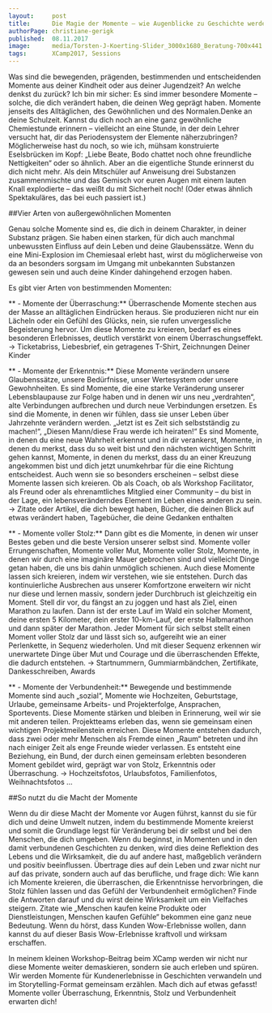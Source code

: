 ```yaml
---
layout:     post
title:      Die Magie der Momente – wie Augenblicke zu Geschichte werden und unser Leben sich maßgeblich verändert
authorPage: christiane-gerigk
published:  08.11.2017
image:      media/Torsten-J-Koerting-Slider_3000x1680_Beratung-700x441.jpg
tags:       XCamp2017, Sessions
---
```


Was sind die bewegenden, prägenden, bestimmenden und entscheidenden Momente aus deiner Kindheit oder aus deiner 
Jugendzeit? An welche denkst du zurück? Ich bin mir sicher: Es sind immer besondere Momente – solche, die dich verändert 
haben, die deinen Weg geprägt haben. Momente jenseits des Alltäglichen, des Gewöhnlichen und des Normalen.Denke an deine 
Schulzeit. Kannst du dich noch an eine ganz gewöhnliche Chemiestunde erinnern – vielleicht an eine Stunde, in der dein 
Lehrer versucht hat, dir das Periodensystem der Elemente näherzubringen? Möglicherweise hast du noch, so wie ich, mühsam 
konstruierte Eselsbrücken im Kopf: „Liebe Beate, Bodo chattet noch ohne freundliche Nettigkeiten“ oder so ähnlich. Aber 
an die eigentliche Stunde erinnerst du dich nicht mehr. Als dein Mitschüler auf Anweisung drei Substanzen zusammenmischte 
und das Gemisch vor euren Augen mit einem lauten Knall explodierte – das weißt du mit Sicherheit noch! (Oder etwas ähnlich 
Spektakuläres, das bei euch passiert ist.)

##Vier Arten von außergewöhnlichen Momenten

Genau solche Momente sind es, die dich in deinem Charakter, in deiner Substanz prägen. Sie haben einen starken, für dich 
auch manchmal unbewussten Einfluss auf dein Leben und deine Glaubenssätze. Wenn du eine Mini-Explosion im Chemiesaal erlebt 
hast, wirst du möglicherweise von da an besonders sorgsam im Umgang mit unbekannten Substanzen gewesen sein und auch deine 
Kinder dahingehend erzogen haben.

Es gibt vier Arten von bestimmenden Momenten:

** - Momente der Überraschung:** Überraschende Momente stechen aus der Masse an alltäglichen Eindrücken heraus. Sie produzieren 
nicht nur ein Lächeln oder ein Gefühl des Glücks, nein, sie rufen unvergessliche Begeisterung hervor. Um diese Momente zu 
kreieren, bedarf es eines besonderen Erlebnisses, deutlich verstärkt von einem Überraschungseffekt.
-> Ticketabriss, Liebesbrief, ein getragenes T-Shirt, Zeichnungen Deiner Kinder

** - Momente der Erkenntnis:** Diese Momente verändern unsere Glaubenssätze, unsere Bedürfnisse, unser Wertesystem oder unsere 
Gewohnheiten. Es sind Momente, die eine starke Veränderung unserer Lebensblaupause zur Folge haben und in denen wir uns 
neu „verdrahten“, alte Verbindungen aufbrechen und durch neue Verbindungen ersetzen. Es sind die Momente, in denen wir fühlen, 
dass sie unser Leben über Jahrzehnte verändern werden. „Jetzt ist es Zeit sich selbstständig zu machen!“, „Diesen Mann/diese 
Frau werde ich heiraten!“ Es sind Momente, in denen du eine neue Wahrheit erkennst und in dir verankerst, Momente, in denen 
du merkst, dass du so weit bist und den nächsten wichtigen Schritt gehen kannst, Momente, in denen du merkst, dass du an 
einer Kreuzung angekommen bist und dich jetzt unumkehrbar für die eine Richtung entscheidest. Auch wenn sie so besonders 
erscheinen – selbst diese Momente lassen sich kreieren. Ob als Coach, ob als Workshop Facilitator, als Freund oder als 
ehrenamtliches Mitglied einer Community – du bist in der Lage, ein lebensveränderndes Element im Leben eines anderen zu sein.
-> Zitate oder Artikel, die dich bewegt haben, Bücher, die deinen Blick auf etwas verändert haben, Tagebücher, die deine 
Gedanken enthalten

** - Momente voller Stolz:** Dann gibt es die Momente, in denen wir unser Bestes geben und die beste Version unserer selbst sind. 
Momente voller Errungenschaften, Momente voller Mut, Momente voller Stolz, Momente, in denen wir durch eine imaginäre Mauer 
gebrochen sind und vielleicht Dinge getan haben, die uns bis dahin unmöglich schienen. Auch diese Momente lassen sich 
kreieren, indem wir verstehen, wie sie entstehen. Durch das kontinuierliche Ausbrechen aus unserer Komfortzone erweitern wir 
nicht nur diese und lernen massiv, sondern jeder Durchbruch ist gleichzeitig ein Moment. Stell dir vor, du fängst an zu 
joggen und hast als Ziel, einen Marathon zu laufen. Dann ist der erste Lauf im Wald ein solcher Moment, deine ersten 5 
Kilometer, dein erster 10-km-Lauf, der erste Halbmarathon und dann später der Marathon. Jeder Moment für sich selbst stellt 
einen Moment voller Stolz dar und lässt sich so, aufgereiht wie an einer Perlenkette, in Sequenz wiederholen. Und mit dieser 
Sequenz erkennen wir unerwartete Dinge über Mut und Courage und die überraschenden Effekte, die dadurch entstehen.
-> Startnummern, Gummiarmbändchen, Zertifikate, Dankesschreiben, Awards

** - Momente der Verbundenheit:** Bewegende und bestimmende Momente sind auch „sozial“, Momente wie Hochzeiten, Geburtstage, 
Urlaube, gemeinsame Arbeits- und Projekterfolge, Ansprachen, Sportevents. Diese Momente stärken und bleiben in Erinnerung, 
weil wir sie mit anderen teilen. Projektteams erleben das, wenn sie gemeinsam einen wichtigen Projektmeilenstein erreichen. 
Diese Momente entstehen dadurch, dass zwei oder mehr Menschen als Fremde einen „Raum“ betreten und ihn nach einiger Zeit 
als enge Freunde wieder verlassen. Es entsteht eine Beziehung, ein Bund, der durch einen gemeinsam erlebten besonderen 
Moment gebildet wird, geprägt war von Stolz, Erkenntnis oder Überraschung.
-> Hochzeitsfotos, Urlaubsfotos, Familienfotos, Weihnachtsfotos …

##So nutzt du die Macht der Momente

Wenn du dir diese Macht der Momente vor Augen führst, kannst du sie für dich und deine Umwelt nutzen, indem du bestimmende 
Momente kreierst und somit die Grundlage legst für Veränderung bei dir selbst und bei den Menschen, die dich umgeben. Wenn 
du beginnst, in Momenten und in den damit verbundenen Geschichten zu denken, wird dies deine Reflektion des Lebens und die 
Wirksamkeit, die du auf andere hast, maßgeblich verändern und positiv beeinflussen. Übertrage dies auf dein Leben und zwar 
nicht nur auf das private, sondern auch auf das berufliche, und frage dich: Wie kann ich Momente kreieren, die überraschen, 
die Erkenntnisse hervorbringen, die Stolz fühlen lassen und das Gefühl der Verbundenheit ermöglichen? Finde die Antworten 
darauf und du wirst deine Wirksamkeit um ein Vielfaches steigern. Zitate wie „Menschen kaufen keine Produkte oder 
Dienstleistungen, Menschen kaufen Gefühle“ bekommen eine ganz neue Bedeutung. Wenn du hörst, dass Kunden Wow-Erlebnisse 
wollen, dann kannst du auf dieser Basis Wow-Erlebnisse kraftvoll und wirksam erschaffen.

In meinem kleinen Workshop-Beitrag beim XCamp werden wir nicht nur diese Momente weiter demaskieren, sondern sie auch 
erleben und spüren. Wir werden Momente für Kundenerlebnisse in Geschichten verwandeln und im Storytelling-Format gemeinsam 
erzählen. Mach dich auf etwas gefasst! Momente voller Überraschung, Erkenntnis, Stolz und Verbundenheit erwarten dich!
